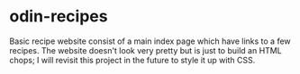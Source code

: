# odin-recipes
Basic recipe website consist of a main index page which have links to a few recipes. The website doesn't look very pretty but is just to build an HTML chops; I will revisit this project in the future to style it up with CSS.
